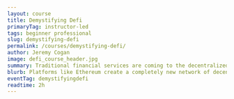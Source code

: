 ```yaml
---
layout: course
title: Demystifying Defi
primaryTag: instructor-led 
tags: beginner professional
slug: demystifying-defi
permalink: /courses/demystifying-defi/
author: Jeremy Cogan
image: defi_course_header.jpg
summary: Traditional financial services are coming to the decentralized world. For the first time, we have the technology to conduct banking services without the need for a third party. This is the vision that DeFi brings to reality.
blurb: Platforms like Ethereum create a completely new network of decentralized financial services.
eventTag: demystifyingdefi
readtime: 2h
---
```

